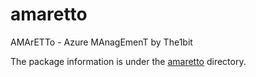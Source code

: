 # amaretto
AMArETTo - Azure MAnagEmenT by The1bit

The package information is under the [amaretto](./amaretto) directory.
